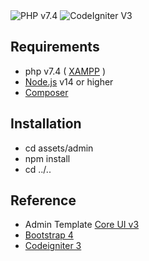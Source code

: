 <img src="https://img.shields.io/badge/PHP v7.4-gray?style=flat&logo=PHP" alt="PHP v7.4" />
<img src="https://img.shields.io/badge/CodeIgniter v3-gray?style=flat&logo=CodeIgniter" alt="CodeIgniter V3" />

## Requirements

* php v7.4 ( [XAMPP](https://www.apachefriends.org/download.html) )
* [Node.js](https://nodejs.org/) v14 or higher
* [Composer](https://getcomposer.org/)

## Installation

* cd assets/admin
* npm install
* cd ../..

## Reference
* Admin Template [Core UI v3](https://coreui.io/docs/getting-started/introduction/)
* [Bootstrap 4](https://getbootstrap.com/docs/4.0/getting-started/introduction/)
* [Codeigniter 3](https://codeigniter.com/userguide3/index.html)
